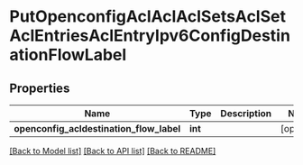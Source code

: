 # PutOpenconfigAclAclAclSetsAclSetAclEntriesAclEntryIpv6ConfigDestinationFlowLabel

## Properties
Name | Type | Description | Notes
------------ | ------------- | ------------- | -------------
**openconfig_acldestination_flow_label** | **int** |  | [optional] 

[[Back to Model list]](../README.md#documentation-for-models) [[Back to API list]](../README.md#documentation-for-api-endpoints) [[Back to README]](../README.md)


